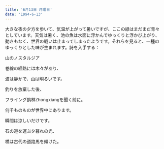 ```yaml
---
title: '6月13日 月曜日'
date: '1994-6-13'
---
```


大きな夜の夕方を歩いて、気温が上がって暑いですが、ここの緑はまだまだ青々としています。天気は暑く、池の魚は水面に浮かんでゆっくりと浮かび上がり、動きもなく、世界の戦いは止まってしまったようです。それらを見ると、一種のゆっくりとした味が生まれます。詩を入手する：

山のノスタルジア

巻線の経路には木々があり、

波は静かで、山は明るいです。

釣りを放棄した後、

フライング鹊林Zhongxiangを聞く前に。

何千ものものが世界中にあります。

瞬間は涼しいだけです。

石の道を運ぶ夕暮れの光、

橋は古代の道路馬を傾けた。

